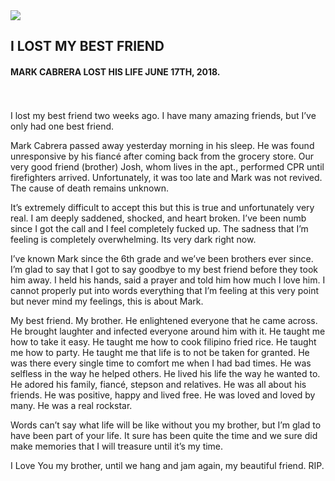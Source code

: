 <img src="https://78.media.tumblr.com/0fd275df5ffa27b002a52ba7f2bc50c9/tumblr_inline_pbnyzoyOzp1raqbkk_540.jpg">
<br>
<h2>I LOST MY BEST FRIEND</h2>
<h4>MARK CABRERA LOST HIS LIFE JUNE 17TH, 2018.</h4>
<br>
<br>
I lost my best friend two weeks ago. I have many amazing friends, but I’ve only had one best friend.

Mark Cabrera passed away yesterday morning in his sleep. He was found unresponsive by his fiancé after coming back from the grocery store. Our very good friend (brother) Josh, whom lives in the apt., performed CPR until firefighters arrived. Unfortunately, it was too late and Mark was not revived. The cause of death remains unknown.

It’s extremely difficult to accept this but this is true and unfortunately very real. I am deeply saddened, shocked, and heart broken. I’ve been numb since I got the call and I feel completely fucked up. The sadness that I’m feeling is completely overwhelming. Its very dark right now.

I’ve known Mark since the 6th grade and we’ve been brothers ever since. I’m glad to say that I got to say goodbye to my best friend before they took him away. I held his hands, said a prayer and told him how much I love him. I cannot properly put into words everything that I’m feeling at this very point but never mind my feelings, this is about Mark.

My best friend. My brother. He enlightened everyone that he came across. He brought laughter and infected everyone around him with it. He taught me how to take it easy. He taught me how to cook filipino fried rice. He taught me how to party. He taught me that life is to not be taken for granted. He was there every single time to comfort me when I had bad times. He was selfless in the way he helped others. He lived his life the way he wanted to. He adored his family, fiancé, stepson and relatives. He was all about his friends. He was positive, happy and lived free. He was loved and loved by many. He was a real rockstar.

Words can’t say what life will be like without you my brother, but I’m glad to have been part of your life. It sure has been quite the time and we sure did make memories that I will treasure until it’s my time.

I Love You my brother, until we hang and jam again, my beautiful friend. RIP.
